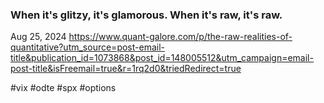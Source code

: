 ### When it's glitzy, it's glamorous. When it's raw, it's raw.
Aug 25, 2024
https://www.quant-galore.com/p/the-raw-realities-of-quantitative?utm_source=post-email-title&publication_id=1073868&post_id=148005512&utm_campaign=email-post-title&isFreemail=true&r=1rq2d0&triedRedirect=true

#vix #odte #spx #options 
